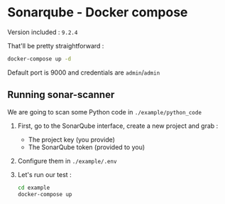 # Sonarqube - Docker compose

Version included : `9.2.4`

That'll be pretty straightforward :

```bash
docker-compose up -d
```

Default port is 9000 and credentials are `admin`/`admin`

## Running sonar-scanner

We are going to scan some Python code in `./example/python_code`

1. First, go to the SonarQube interface, create a new project and grab :

   - The project key (you provide)
   - The SonarQube token (provided to you)

2. Configure them in `./example/.env`

3. Let's run our test :

    ```bash
    cd example
    docker-compose up
    ```
